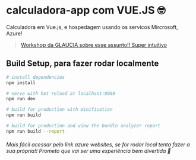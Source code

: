 # calculadora-app com VUE.JS :nerd_face:

Calculadora em Vue.js, e hospedagem usando os servicos Mircrosoft, Azure!
> [Workshop da GLAUCIA sobre esse assunto!! Super intuitivo](https://github.com/glaucia86/vuejs-workshop) 

## Build Setup, para fazer rodar localmente

``` bash
# install dependencies
npm install

# serve with hot reload at localhost:8080
npm run dev

# build for production with minification
npm run build

# build for production and view the bundle analyzer report
npm run build --report
```

###### Mais fácil acessar pelo link azure websites, se for rodar local tenta fazer a sua própria!! Prometo que vai ser uma experiência bem divertida :ghost:	
